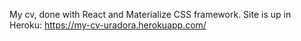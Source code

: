 My cv, done with React and Materialize CSS framework.
Site is up in Heroku:  https://my-cv-uradora.herokuapp.com/
